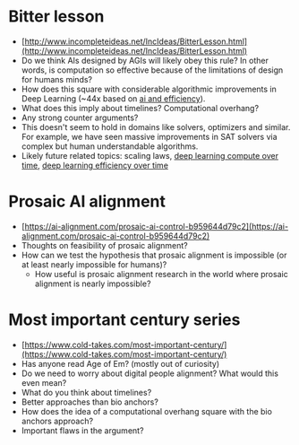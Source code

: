 # Bitter lesson
 - [http://www.incompleteideas.net/IncIdeas/BitterLesson.html](http://www.incompleteideas.net/IncIdeas/BitterLesson.html)
 - Do we think AIs designed by AGIs will likely obey this rule? In other
   words, is computation so effective because of the limitations of design for
   humans minds?
 - How does this square with considerable algorithmic improvements in Deep
   Learning (~44x based on [ai and efficiency](https://openai.com/blog/ai-and-efficiency/)).
 - What does this imply about timelines? Computational overhang?
 - Any strong counter arguments?
 - This doesn't seem to hold in domains like solvers, optimizers and similar.
   For example, we have seen massive improvements in SAT solvers via complex but
   human understandable algorithms.
 - Likely future related topics: scaling laws, 
  [deep learning compute over time](https://openai.com/blog/ai-and-efficiency/),
  [deep learning efficiency over time](https://openai.com/blog/ai-and-efficiency/)

# Prosaic AI alignment
 - [https://ai-alignment.com/prosaic-ai-control-b959644d79c2](https://ai-alignment.com/prosaic-ai-control-b959644d79c2)
 - Thoughts on feasibility of prosaic alignment?
 - How can we test the hypothesis that prosaic alignment is impossible (or at least nearly impossible for humans)?
   - How useful is prosaic alignment research in the world where prosaic alignment is nearly impossible?

# Most important century series
 - [https://www.cold-takes.com/most-important-century/](https://www.cold-takes.com/most-important-century/)
 - Has anyone read Age of Em? (mostly out of curiosity)
 - Do we need to worry about digital people alignment? What would this even mean?
 - What do you think about timelines?
 - Better approaches than bio anchors?
 - How does the idea of a computational overhang square with the bio anchors approach? 
 - Important flaws in the argument?
